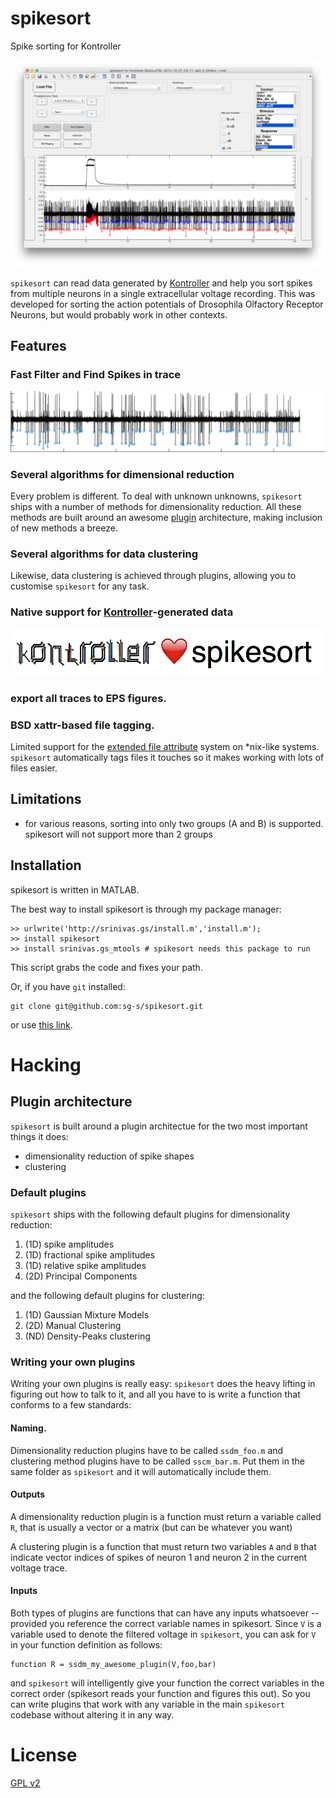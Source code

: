 # spikesort

Spike sorting for Kontroller

![image](images/hero.png)

`spikesort` can read data generated by [Kontroller](https://github.com/sg-s/kontroller) and help you sort spikes from multiple neurons in a single extracellular voltage recording. This was developed for sorting the action potentials of Drosophila Olfactory Receptor Neurons, but would probably work in other contexts. 

## Features

### Fast Filter and Find Spikes in trace

![](images/spikes.gif)

### Several algorithms for dimensional reduction

Every problem is different. To deal with unknown unknowns, `spikesort` ships with a number of methods for dimensionality reduction. All these methods are built around an awesome [plugin](#plugin-architecture) architecture, making inclusion of new methods a breeze.  

### Several algorithms for data clustering

Likewise, data clustering is achieved through plugins, allowing you to customise `spikesort` for any task. 

### Native support for [Kontroller](https://github.com/sg-s/kontroller)-generated data

![](images/kontroller.png)

### export all traces to EPS figures.

### BSD xattr-based file tagging. 

Limited support for the [extended file attribute](http://en.wikipedia.org/wiki/Extended_file_attributes) system on *nix-like systems. `spikesort` automatically tags files it touches so it makes working with lots of files easier. 

## Limitations 

* for various reasons, sorting into only two groups (A and B) is supported. spikesort will not support more than 2 groups

## Installation

spikesort is written in MATLAB.

The best way to install spikesort is through my package manager: 

```
>> urlwrite('http://srinivas.gs/install.m','install.m'); 
>> install spikesort
>> install srinivas.gs_mtools # spikesort needs this package to run
```

This script grabs the code and fixes your path. 

Or, if you have `git` installed:

````
git clone git@github.com:sg-s/spikesort.git
````

or use [this link](https://github.com/sg-s/spikesort/archive/master.zip).

# Hacking

## Plugin architecture

`spikesort` is built around a plugin architectue for the two most important things it does: 

* dimensionality reduction of spike shapes
* clustering 

### Default plugins

`spikesort` ships with the following default plugins for dimensionality reduction:

1. (1D) spike amplitudes
2. (1D) fractional spike amplitudes
3. (1D) relative spike amplitudes
3. (2D) Principal Components 

and the following default plugins for clustering:

1. (1D) Gaussian Mixture Models
2. (2D) Manual Clustering 
3. (ND) Density-Peaks clustering 

### Writing your own plugins

Writing your own plugins is really easy: `spikesort` does the heavy lifting in figuring out how to talk to it, and all you have to is write a function that conforms to a few standards:

#### Naming.
Dimensionality reduction plugins have to be called `ssdm_foo.m` and clustering method plugins have to be called `sscm_bar.m`. Put them in the same folder as 	`spikesort` and it will automatically include them. 

#### Outputs
A dimensionality reduction plugin is a function must return a variable called `R`, that is usually a vector or a matrix (but can be whatever you want)

A clustering plugin is a function that must return two variables `A` and `B` that indicate vector indices of spikes of neuron 1 and neuron 2 in the current voltage trace. 

#### Inputs
Both types of plugins are functions that can have any inputs whatsoever -- provided you reference the correct variable names in spikesort. Since `V` is a variable used to denote the filtered voltage in `spikesort`, you can ask for `V` in your function definition as follows:

```
function R = ssdm_my_awesome_plugin(V,foo,bar)
```

and `spikesort` will intelligently give your function the correct variables in the correct order (spikesort reads your function and figures this out). So you can write plugins that work with any variable in the main `spikesort` codebase without altering it in any way.

# License 

[GPL v2](http://choosealicense.com/licenses/gpl-2.0/#)


